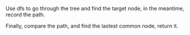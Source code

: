 Use dfs to go through the tree and find the target node, in the meantime, record the path.

Finally, compare the path, and find the lastest common node, return it.
